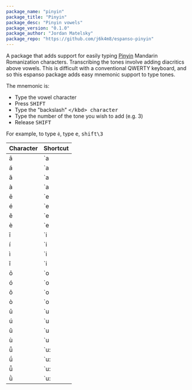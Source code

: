 ```yaml
---
package_name: "pinyin"
package_title: "Pinyin"
package_desc: "Pinyin vowels"
package_version: "0.1.0"
package_author: "Jordan Matelsky"
package_repo: "https://github.com/j6k4m8/espanso-pinyin"
---
```


A package that adds support for easily typing [Pinyin](https://en.wikipedia.org/wiki/Pinyin) Mandarin Romanization characters. Transcribing the tones involve adding diacritics above vowels. This is difficult with a conventional QWERTY keyboard, and so this espanso package adds easy mnemonic support to type tones.

The mnemonic is:

* Type the vowel character
* Press <kbd>SHIFT</kbd>
* Type the "backslash" <kbd>\</kbd> character
* Type the number of the tone you wish to add (e.g. 3)
* Release <kbd>SHIFT</kbd>

For example, to type `ě`, type <kbd>e</kbd>, <kbd>shift<kbd>\\</kbd><kbd>3</kbd></kbd>

| Character | Shortcut |
|---|-------|
| ā | `a|!` |
| á | `a|@` |
| ǎ | `a|#` |
| à | `a|$` |
| ē | `e|!` |
| é | `e|@` |
| ě | `e|#` |
| è | `e|$` |
| ī | `i|!` |
| í | `i|@` |
| ì | `i|$` |
| ǐ | `i|#` |
| ō | `o|!` |
| ó | `o|@` |
| ǒ | `o|#` |
| ò | `o|$` |
| ū | `u|!` |
| ú | `u|@` |
| ǔ | `u|#` |
| ù | `u|$` |
| ǖ | `u:|!` |
| ǘ | `u:|@` |
| ǚ | `u:|#` |
| ǜ | `u:|$` |